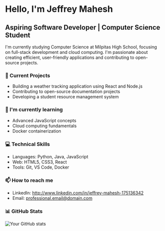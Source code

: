 # Hello, I'm Jeffrey Mahesh 
## Aspiring Software Developer | Computer Science Student

I'm currently studying Computer Science at Milpitas High School, 
focusing on full-stack development and cloud computing. 
I'm passionate about creating efficient, user-friendly 
applications and contributing to open-source projects.

### 🔭 Current Projects
- Building a weather tracking application using React and Node.js
- Contributing to open-source documentation projects
- Developing a student resource management system

### 🌱 I'm currently learning
- Advanced JavaScript concepts
- Cloud computing fundamentals
- Docker containerization

### 💻 Technical Skills
- Languages: Python, Java, JavaScript
- Web: HTML5, CSS3, React
- Tools: Git, VS Code, Docker

### 📫 How to reach me
- LinkedIn: http://www.linkedin.com/in/jeffrey-mahesh-175136342
- Email: professional.email@domain.com

### 📊 GitHub Stats
![Your GitHub stats](https://github-readme-stats.vercel.app/api?username=yourusername)

